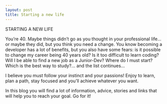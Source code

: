 ```yaml
---
layout: post
title: Starting a new life
---
```


STARTING A NEW LIFE

You’re 40. Maybe things didn’t go as you thought in your professional life… or maybe they did, but you think you need a change. You know becoming a developer has a lot of benefits, but you also have some fears: is it possible to change my career being 40 years old? Is it too difficult to learn coding? Will I be able to find a new job as a Junior-Dev? Where do I must start? Which is the best way to study?... and the list continues…

I believe you must follow your instinct and your passions! Enjoy to learn, plan a path, stay focused and you’ll achieve whatever you want.

In this blog you will find a lot of information, advice, stories and links that will help you to reach your goal. Go for it!